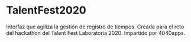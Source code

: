 # TalentFest2020
Interfaz que agiliza la gestión de registro de tiempos. Creada para el reto del hackathon del Talent Fest Laboratoria 2020. Impartido por 4040apps.
